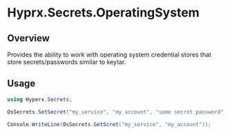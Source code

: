 # Hyprx.Secrets.OperatingSystem

## Overview

Provides the ability to work with operating system credential stores
that store secrets/passwords similar to keytar.

## Usage

```csharp
using Hyperx.Secrets;

OsSecrets.SetSecret("my_service", "my_account", "some secret password");

Console.WriteLine(OsSecrets.GetScret("my_service", "my_account"));
```
